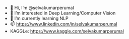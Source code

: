 - 👋 Hi, I’m @selvakumarperumal
- 👀 I’m interested in Deep Learning/Computer Vision
- 🌱 I’m currently learning NLP
- 📫 https://www.linkedin.com/in/selvakumarperumal
- KAGGLe: https://www.kaggle.com/selvakumarperumal

<!---
selvakumarperumal/selvakumarperumal is a ✨ special ✨ repository because its `README.md` (this file) appears on your GitHub profile.
You can click the Preview link to take a look at your changes.
--->
